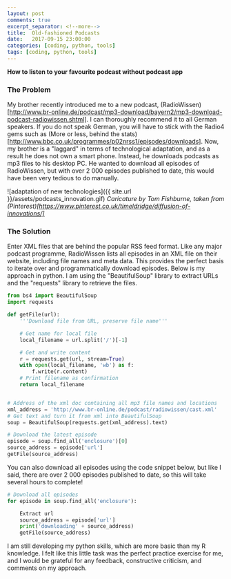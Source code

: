 ```yaml
---
layout: post
comments: true
excerpt_separator: <!--more-->
title:  Old-fashioned Podcasts
date:   2017-09-15 23:00:00
categories: [coding, python, tools]
tags: [coding, python, tools]
---
```

**How to listen to your favourite podcast without podcast app**
<!--more-->

### The Problem
My brother recently introduced me to a new podcast, (RadioWissen)[http://www.br-online.de/podcast/mp3-download/bayern2/mp3-download-podcast-radiowissen.shtml]. I can thoroughly recommend it to all German speakers. If you do not speak German, you will have to stick with the Radio4 gems such as (More or less, behind the stats)[http://www.bbc.co.uk/programmes/p02nrss1/episodes/downloads]. Now, my brother is a "laggard" in terms of technological adaptation, and as a result he does not own a smart phone. Instead, he downloads podcasts as mp3 files to his desktop PC. He wanted to download all episodes of RadioWissen, but with over 2 000 episodes published to date, this would have been very tedious to do manually.

![adaptation of new technologies]({{ site.url }}/assets/podcasts_innovation.gif)
*Caricature by Tom Fishburne, taken from (Pinterest)[https://www.pinterest.co.uk/timeldridge/diffusion-of-innovations/]*

### The Solution
Enter XML files that are behind the popular RSS feed format. Like any major podcast programme, RadioWissen lists all episodes in an XML file on their website, including file names and meta data. This provides the perfect basis to iterate over and programmatically download episodes. Below is my approach in python. I am using the "BeautifulSoup" library to extract URLs and the "requests" library to retrieve the files.

```python
from bs4 import BeautifulSoup
import requests

def getFile(url):
    '''Download file from URL, preserve file name'''

    # Get name for local file
    local_filename = url.split('/')[-1]

    # Get and write content
    r = requests.get(url, stream=True)
    with open(local_filename, 'wb') as f:
        f.write(r.content)
    # Print filename as confirmation
    return local_filename


# Address of the xml doc containing all mp3 file names and locations
xml_address = 'http://www.br-online.de/podcast/radiowissen/cast.xml'
# Get text and turn it from xml into BeautifulSoup
soup = BeautifulSoup(requests.get(xml_address).text)

# Download the latest episode
episode = soup.find_all('enclosure')[0]
source_address = episode['url']
getFile(source_address)
```

You can also download all episodes using the code snippet below, but like I said, there are over 2 000 episodes published to date, so this will take several hours to complete!

```python
# Download all episodes
for episode in soup.find_all('enclosure'):

    Extract url
    source_address = episode['url']
    print('downloading' + source_address)
    getFile(source_address)
```

I am still developing my python skills, which are more basic than my R knowledge. I felt like this little task was the perfect practice exercise for me, and I would be grateful for any feedback, constructive criticism, and comments on my approach.
